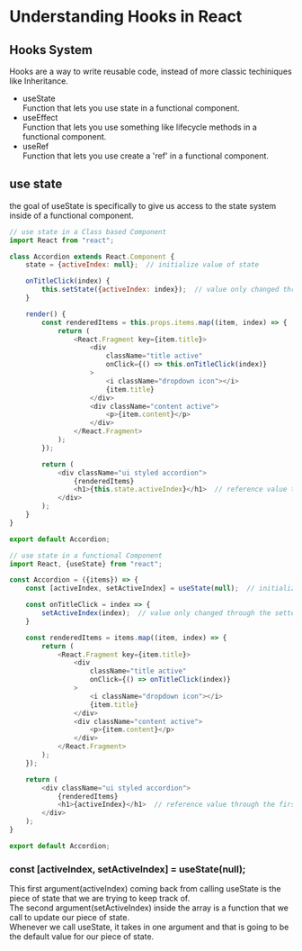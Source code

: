 # Understanding Hooks in React 

## Hooks System
Hooks are a way to write reusable code, instead of more classic techiniques like Inheritance.

- useState  
Function that lets you use state in a functional component.
- useEffect  
Function that lets you use something like lifecycle methods in a functional component.
- useRef  
Function that lets you use create a 'ref' in a functional component.

## use state
the goal of useState is specifically to give us access to the state system inside of a functional component.

```js
// use state in a Class based Component
import React from "react";

class Accordion extends React.Component {
    state = {activeIndex: null};  // initialize value of state

    onTitleClick(index) {
        this.setState({activeIndex: index});  // value only changed through 'setState' function
    }

    render() {
        const renderedItems = this.props.items.map((item, index) => {
            return (
                <React.Fragment key={item.title}>
                    <div
                        className="title active"
                        onClick={() => this.onTitleClick(index)}
                    >
                        <i className="dropdown icon"></i>
                        {item.title}
                    </div>
                    <div className="content active">
                        <p>{item.content}</p>
                    </div>
                </React.Fragment>
            );
        });

        return (
            <div className="ui styled accordion">
                {renderedItems}
                <h1>{this.state.activeIndex}</h1>  // reference value through 'this.state'
            </div>
        );
    }
}

export default Accordion;
```

```js
// use state in a functional Component
import React, {useState} from "react";

const Accordion = ({items}) => {
    const [activeIndex, setActiveIndex] = useState(null);  // initialize value of state

    const onTitleClick = index => {
        setActiveIndex(index);  // value only changed through the setter function and provide new value
    }

    const renderedItems = items.map((item, index) => {
        return (
            <React.Fragment key={item.title}>
                <div
                    className="title active"
                    onClick={() => onTitleClick(index)}
                >
                    <i className="dropdown icon"></i>
                    {item.title}
                </div>
                <div className="content active">
                    <p>{item.content}</p>
                </div>
            </React.Fragment>
        );
    });

    return (
        <div className="ui styled accordion">
            {renderedItems}
            <h1>{activeIndex}</h1>  // reference value through the first argument of useState function
        </div>
    );
}

export default Accordion;
```

### const [activeIndex, setActiveIndex] = useState(null);
This first argument(activeIndex) coming back from calling useState is the piece of state that we are trying to keep track of.  
The second argument(setActiveIndex) inside the array is a function that we call to update our piece of state.  
Whenever we call useState, it takes in one argument and that is going to be the default value for our piece of state. 